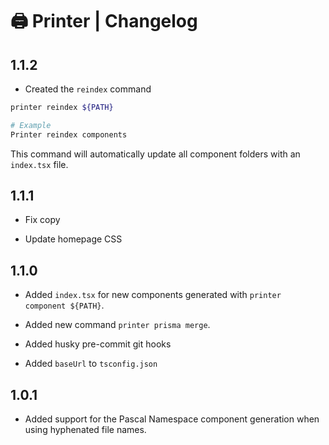 # 🖨️ Printer | Changelog

## 1.1.2

- Created the `reindex` command

```bash
printer reindex ${PATH}

# Example
Printer reindex components
```

This command will automatically update all component folders with an `index.tsx` file.

## 1.1.1

- Fix copy

- Update homepage CSS

## 1.1.0

- Added `index.tsx` for new components generated with `printer component ${PATH}`.

- Added new command `printer prisma merge`.

- Added husky pre-commit git hooks

- Added `baseUrl` to `tsconfig.json`

## 1.0.1

- Added support for the Pascal Namespace component generation when using hyphenated file names.